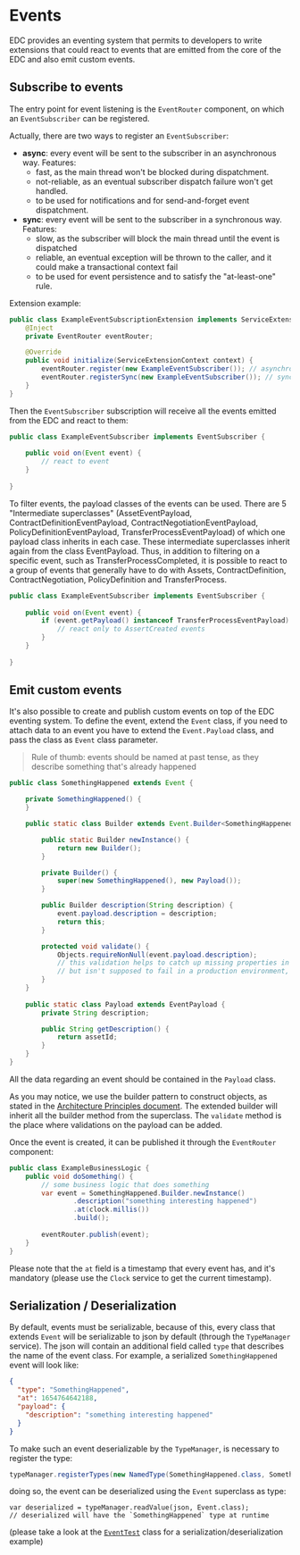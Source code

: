 # Events

EDC provides an eventing system that permits to developers to write extensions that could react to events that are 
emitted from the core of the EDC and also emit custom events.

## Subscribe to events
The entry point for event listening is the `EventRouter` component, on which an `EventSubscriber` can be registered.

Actually, there are two ways to register an `EventSubscriber`:
- **async**: every event will be sent to the subscriber in an asynchronous way. Features:
  - fast, as the main thread won't be blocked during dispatchment. 
  - not-reliable, as an eventual subscriber dispatch failure won't get handled.
  - to be used for notifications and for send-and-forget event dispatchment.
- **sync**: every event will be sent to the subscriber in a synchronous way. Features:
  - slow, as the subscriber will block the main thread until the event is dispatched
  - reliable, an eventual exception will be thrown to the caller, and it could make a transactional context fail
  - to be used for event persistence and to satisfy the "at-least-one" rule.

Extension example:
```java
public class ExampleEventSubscriptionExtension implements ServiceExtension {
    @Inject
    private EventRouter eventRouter;

    @Override
    public void initialize(ServiceExtensionContext context) {
        eventRouter.register(new ExampleEventSubscriber()); // asynchronous dispatch
        eventRouter.registerSync(new ExampleEventSubscriber()); // synchronous dispatch
    }
}
```

Then the `EventSubscriber` subscription will receive all the events emitted from the EDC and react to them:
```java
public class ExampleEventSubscriber implements EventSubscriber {
    
    public void on(Event event) {
        // react to event    
    }
    
}
```

To filter events, the payload classes of the events can be used. There are 5 "Intermediate superclasses" (AssetEventPayload, 
ContractDefinitionEventPayload, ContractNegotiationEventPayload, PolicyDefinitionEventPayload, TransferProcessEventPayload) of 
which one payload class inherits in each case. These intermediate superclasses inherit again from the class EventPayload. Thus, 
in addition to filtering on a specific event, such as TransferProcessCompleted, it is possible to react to a group of events 
that generally have to do with Assets, ContractDefinition, ContractNegotiation, PolicyDefinition and TransferProcess.

```java
public class ExampleEventSubscriber implements EventSubscriber {
    
    public void on(Event event) {
        if (event.getPayload() instanceof TransferProcessEventPayload) {
            // react only to AssertCreated events
        }
    }
    
}
```

## Emit custom events
It's also possible to create and publish custom events on top of the EDC eventing system.
To define the event, extend the `Event` class, if you need to attach data to an event you have to extend the `Event.Payload` class,
and pass the class as `Event` class parameter.
> Rule of thumb: events should be named at past tense, as they describe something that's already happened
```java
public class SomethingHappened extends Event {

    private SomethingHappened() {
    }

    public static class Builder extends Event.Builder<SomethingHappened, Payload, Builder> {

        public static Builder newInstance() {
            return new Builder();
        }

        private Builder() {
            super(new SomethingHappened(), new Payload());
        }

        public Builder description(String description) {
            event.payload.description = description;
            return this;
        }

        protected void validate() {
            Objects.requireNonNull(event.payload.description);
            // this validation helps to catch up missing properties in the test phase,
            // but isn't supposed to fail in a production environment, so it's not mandatory.
        }
    }
    
    public static class Payload extends EventPayload {
        private String description;

        public String getDescription() {
            return assetId;
        }
    }
}
```
All the data regarding an event should be contained in the `Payload` class.

As you may notice, we use the builder pattern to construct objects, as stated in the [Architecture Principles document](architecture/architecture-principles.md).
The extended builder will inherit all the builder method from the superclass.
The `validate` method is the place where validations on the payload can be added.

Once the event is created, it can be published it through the `EventRouter` component:
```java
public class ExampleBusinessLogic {
    public void doSomething() {
        // some business logic that does something
        var event = SomethingHappened.Builder.newInstance()
                .description("something interesting happened")
                .at(clock.millis())
                .build();
        
        eventRouter.publish(event);
    }    
}
```
Please note that the `at` field is a timestamp that every event has, and it's mandatory 
(please use the `Clock` service to get the current timestamp).

## Serialization / Deserialization

By default, events must be serializable, because of this, every class that extends `Event` will be serializable to json by default 
(through the `TypeManager` service). 
The json will contain an additional field called `type` that describes the name of the event class. For example, a serialized `SomethingHappened`
event will look like:
```json
{
  "type": "SomethingHappened",
  "at": 1654764642188,
  "payload": {
    "description": "something interesting happened"  
  }
}
```

To make such an event deserializable by the `TypeManager`, is necessary to register the type:
```java
typeManager.registerTypes(new NamedType(SomethingHappened.class, SomethingHappened.class.getSimpleName()));
```

doing so, the event can be deserialized using the `Event` superclass as type:
```
var deserialized = typeManager.readValue(json, Event.class);
// deserialized will have the `SomethingHappened` type at runtime
```
(please take a look at the [`EventTest`](../../spi/common/core-spi/src/test/java/org/eclipse/dataspaceconnector/spi/event/EventTest.java) class for a serialization/deserialization example)
